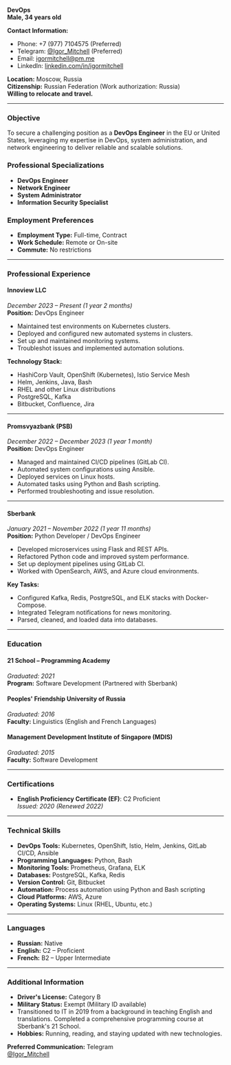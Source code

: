 **DevOps**  
**Male, 34 years old**  

**Contact Information:**
- Phone: +7 (977) 7104575 (Preferred)  
- Telegram: [@Igor_Mitchell](https://t.me/Igor_Mitchell) (Preferred)  
- Email: [igormitchell@pm.me](mailto:igormitchell@pm.me) 
- LinkedIn: [linkedin.com/in/igormitchell](https://www.linkedin.com/in/igormitchell/)

**Location:** Moscow, Russia  
**Citizenship:** Russian Federation (Work authorization: Russia)  
**Willing to relocate and travel.**

---

### **Objective**
To secure a challenging position as a **DevOps Engineer** in the EU or United States, leveraging my expertise in DevOps, system administration, and network engineering to deliver reliable and scalable solutions.

### **Professional Specializations**
- **DevOps Engineer**  
- **Network Engineer**  
- **System Administrator**  
- **Information Security Specialist**

### **Employment Preferences**
- **Employment Type:** Full-time, Contract  
- **Work Schedule:** Remote or On-site  
- **Commute:** No restrictions

---

### **Professional Experience**

#### **Innoview LLC**  
*December 2023 – Present (1 year 2 months)*  
**Position:** DevOps Engineer

- Maintained test environments on Kubernetes clusters.
- Deployed and configured new automated systems in clusters.
- Set up and maintained monitoring systems.
- Troubleshot issues and implemented automation solutions.

**Technology Stack:**
- HashiCorp Vault, OpenShift (Kubernetes), Istio Service Mesh
- Helm, Jenkins, Java, Bash
- RHEL and other Linux distributions
- PostgreSQL, Kafka
- Bitbucket, Confluence, Jira

---

#### **Promsvyazbank (PSB)**  
*December 2022 – December 2023 (1 year 1 month)*  
**Position:** DevOps Engineer

- Managed and maintained CI/CD pipelines (GitLab CI).
- Automated system configurations using Ansible.
- Deployed services on Linux hosts.
- Automated tasks using Python and Bash scripting.
- Performed troubleshooting and issue resolution.

---

#### **Sberbank**  
*January 2021 – November 2022 (1 year 11 months)*  
**Position:** Python Developer / DevOps Engineer

- Developed microservices using Flask and REST APIs.
- Refactored Python code and improved system performance.
- Set up deployment pipelines using GitLab CI.
- Worked with OpenSearch, AWS, and Azure cloud environments.

**Key Tasks:**
- Configured Kafka, Redis, PostgreSQL, and ELK stacks with Docker-Compose.
- Integrated Telegram notifications for news monitoring.
- Parsed, cleaned, and loaded data into databases.

---

### **Education**

#### **21 School – Programming Academy**  
*Graduated: 2021*  
**Program:** Software Development (Partnered with Sberbank)

#### **Peoples' Friendship University of Russia**  
*Graduated: 2016*  
**Faculty:** Linguistics (English and French Languages)

#### **Management Development Institute of Singapore (MDIS)**  
*Graduated: 2015*  
**Faculty:** Software Development

---

### **Certifications**

- **English Proficiency Certificate (EF)**: C2 Proficient  
  *Issued: 2020 (Renewed 2022)*

---

### **Technical Skills**
- **DevOps Tools:** Kubernetes, OpenShift, Istio, Helm, Jenkins, GitLab CI/CD, Ansible
- **Programming Languages:** Python, Bash
- **Monitoring Tools:** Prometheus, Grafana, ELK
- **Databases:** PostgreSQL, Kafka, Redis
- **Version Control:** Git, Bitbucket
- **Automation:** Process automation using Python and Bash scripting
- **Cloud Platforms:** AWS, Azure
- **Operating Systems:** Linux (RHEL, Ubuntu, etc.)

---

### **Languages**
- **Russian:** Native  
- **English:** C2 – Proficient  
- **French:** B2 – Upper Intermediate

---

### **Additional Information**
- **Driver's License:** Category B
- **Military Status:** Exempt (Military ID available)
- Transitioned to IT in 2019 from a background in teaching English and translations. Completed a comprehensive programming course at Sberbank's 21 School.
- **Hobbies:** Running, reading, and staying updated with new technologies.

**Preferred Communication:** Telegram  
[@Igor_Mitchell](https://t.me/Igor_Mitchell)

